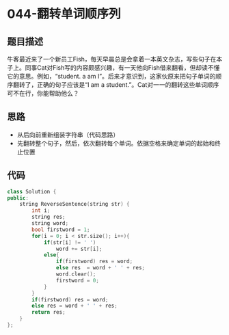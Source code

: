 # 044-翻转单词顺序列



## 题目描述

牛客最近来了一个新员工Fish，每天早晨总是会拿着一本英文杂志，写些句子在本子上。同事Cat对Fish写的内容颇感兴趣，有一天他向Fish借来翻看，但却读不懂它的意思。例如，“student. a am I”。后来才意识到，这家伙原来把句子单词的顺序翻转了，正确的句子应该是“I am a student.”。Cat对一一的翻转这些单词顺序可不在行，你能帮助他么？



## 思路

- 从后向前重新组装字符串（代码思路）
- 先翻转整个句子，然后，依次翻转每个单词。依据空格来确定单词的起始和终止位置



## 代码

```c++
class Solution {
public:
    string ReverseSentence(string str) {
        int i;
        string res;
        string word;
        bool firstword = 1;
        for(i = 0; i < str.size(); i++){
            if(str[i] != ' ')
                word += str[i];
            else{
                if(firstword) res = word;
                else res  = word + ' ' + res;
                word.clear();
                firstword = 0;
            }
        }
        if(firstword) res = word;
        else res = word + ' ' + res;
        return res;
    }
};
```

